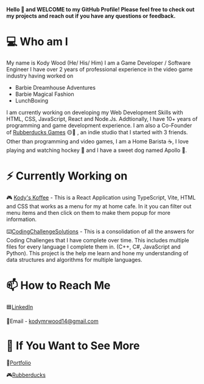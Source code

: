 **Hello 👋 and WELCOME to my GitHub Profile! 
Please feel free to check out my projects and reach out if you have any questions or feedback.**

# 💻 **Who am I**
My name is Kody Wood (He/ His/ Him) I am a Game Developer / Software Engineer 
I have over 2 years of professional experience in the video game industry having worked on
- Barbie Dreamhouse Adventures
- Barbie Magical Fashion
- LunchBoxing

I am currently working on developing my Web Development Skills with HTML, CSS, JavaScript, React and Node.Js.
Addtionally, I have 10+ years of programming and game development experience. I am also a Co-Founder of [Rubberducks Games](#If-You-Want-to-See-More) 🟡🦆 , an indie studio that I started with 3 friends. 
Other than programming and video games, I am a Home Barista ☕, I love playing and watching hockey 🏒 and I have a sweet dog named Apollo 🐶.

# ⚡ **Currently Working on**

🎮 [Kody's Koffee](https://github.com/KodyMRWood/KodysKoffee) - This is a React Application using TypeScript, Vite, HTML and CSS that works as a menu for my at home cafe. In it you can filter out menu items and then click on them to make them popup for more information.

⌨️[CodingChallengeSolutions](https://github.com/KodyMRWood/CodingChallengeSolutions) - This is a consolidation of all the answers for Coding Challenges that I have complete over time. This includes multiple files for every language I complete them in. (C++, C#, JavaScript and Python). This project is the help me learn and hone my understanding of data structures and algorithms for multiple languages.

<!--
❌🔴[UltimateTicTacToe](https://github.com/KodyMRWood/UltimateTicTacToe) - A C++ project that creates a text-based version of a a classic game every child knows. Tic Tac Toe. However, instead of your regulars 3x3 grid, each grid spot is populated with a another 3x3 grid within it. The goal of the game is you win the bigger 3x3 grid by winning the smaller 3x3 grid within. The goal of this project is to learn more about C++ and utilizing data structures and popular libraries such as iostream. -->


# 📫 **How to Reach Me**

🟦[LinkedIn](https://www.linkedin.com/in/kody-mr-wood/)

📧Email - kodymrwood14@gmail.com

# 👀 **If You Want to See More**

📖[Portfolio](https://kodymrwood14.wixsite.com/kodymrwood)

🎮[Rubberducks](https://rubber-ducks.itch.io/)
